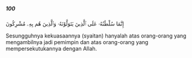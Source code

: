 ##### 100

<span class="ayah">إِنَّمَا سُلْطَٰنُهُۥ عَلَى ٱلَّذِينَ يَتَوَلَّوْنَهُۥ وَٱلَّذِينَ هُم بِهِۦ مُشْرِكُونَ</span>

<span class="ayah_translation">Sesungguhnya kekuasaannya (syaitan) hanyalah atas orang-orang yang mengambilnya jadi pemimpin dan atas orang-orang yang mempersekutukannya dengan Allah.</span>

